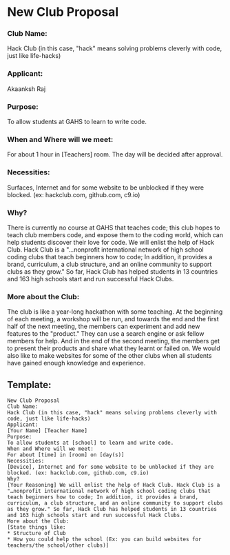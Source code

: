 # New Club Proposal
### Club Name: 
Hack Club (in this case, "hack" means solving problems cleverly with code, just like life-hacks)
### Applicant:
Akaanksh Raj
### Purpose:
To allow students at GAHS to learn to write code.
### When and Where will we meet:
For about 1 hour in [Teachers] room. The day will be decided after approval.
### Necessities:
Surfaces, Internet and for some website to be unblocked if they were blocked. (ex: hackclub.com, github.com, c9.io)
### Why?
There is currently no course at GAHS that teaches code; this club hopes to teach club members code, and expose them to the coding world, which can help students discover their love for code. We will enlist the help of Hack Club. Hack Club is a "…nonprofit international network of high school coding clubs that teach beginners how to code; In addition, it provides a brand, curriculum, a club structure, and an online community to support clubs as they grow." So far, Hack Club has helped students in 13 countries and 163 high schools start and run successful Hack Clubs.
### More about the Club:
The club is like a year-long hackathon with some teaching. At the beginning of each meeting, a workshop will be run, and towards the end and the first half of the next meeting, the members can experiment and add new features to the "product." They can use a search engine or ask fellow members for help. And in the end of the second meeting, the members get to present their products and share what they learnt or failed on. We would also like to make websites for some of the other clubs when all students have gained enough knowledge and experience.

## Template:
```
New Club Proposal
Club Name:
Hack Club (in this case, "hack" means solving problems cleverly with code, just like life-hacks)
Applicant:
[Your Name] [Teacher Name]
Purpose:
To allow students at [school] to learn and write code.
When and Where will we meet:
For about [time] in [room] on [day(s)]
Necessities:
[Device], Internet and for some website to be unblocked if they are blocked. (ex: hackclub.com, github.com, c9.io)
Why?
[Your Reasoning] We will enlist the help of Hack Club. Hack Club is a "…nonprofit international network of high school coding clubs that teach beginners how to code; In addition, it provides a brand, curriculum, a club structure, and an online community to support clubs as they grow." So far, Hack Club has helped students in 13 countries and 163 high schools start and run successful Hack Clubs.
More about the Club:
[State things like:
* Structure of Club
* How you could help the school (Ex: you can build websites for teachers/the school/other clubs)]
```
